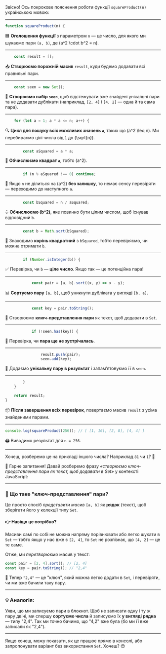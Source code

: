 Звісно! Ось покрокове пояснення роботи функції `squareProduct(n)` українською мовою:

---

```javascript
function squareProduct(n) {
```
🟦 **Оголошення функції** з параметром `n` — це число, для якого ми шукаємо пари `(a, b)`, де \(a^2 \cdot b^2 = n\).

---

```javascript
    const result = [];
```
📥 **Створюємо порожній масив** `result`, куди будемо додавати всі правильні пари.

---

```javascript
    const seen = new Set();
```
🔁 **Створюємо набір `seen`**, щоб відстежувати вже знайдені унікальні пари та не додавати дублікати (наприклад, `[2, 4]` і `[4, 2]` — одна й та сама пара).

---

```javascript
    for (let a = 1; a * a <= n; a++) {
```
🔍 **Цикл для пошуку всіх можливих значень `a`**, таких що \(a^2 \leq n\). Ми перебираємо цілі числа від `1` до \(\sqrt{n}\).

---

```javascript
        const aSquared = a * a;
```
🧮 **Обчислюємо квадрат `a`**, тобто \(a^2\).

---

```javascript
        if (n % aSquared !== 0) continue;
```
🚫 Якщо `n` не ділиться на \(a^2\) **без залишку**, то немає сенсу перевіряти — переходимо до наступного `a`.

---

```javascript
        const bSquared = n / aSquared;
```
➗ **Обчислюємо \(b^2\)**, яке повинно бути цілим числом, щоб існував відповідний `b`.

---

```javascript
        const b = Math.sqrt(bSquared);
```
📐 Знаходимо **корінь квадратний** з `bSquared`, тобто перевіряємо, чи можна отримати `b`.

---

```javascript
        if (Number.isInteger(b)) {
```
✅ Перевірка, чи `b` — **ціле число**. Якщо так — це потенційна пара!

---

```javascript
            const pair = [a, b].sort((x, y) => x - y);
```
📊 **Сортуємо пару** `[a, b]`, щоб уникнути дубліката у вигляді `[b, a]`.

---

```javascript
            const key = pair.toString();
```
🔑 Створюємо **ключ-представлення пари** як текст, щоб додавати в `Set`.

---

```javascript
            if (!seen.has(key)) {
```
🔁 Перевірка, чи **пара ще не зустрічалась**.

---

```javascript
                result.push(pair);
                seen.add(key);
```
📌 Додаємо **унікальну пару в результат** і запам’ятовуємо її в `seen`.

---

```javascript
        }
    }

    return result;
}
```
📦 **Після завершення всіх перевірок**, повертаємо масив `result` з усіма знайденими парами.

---

```javascript
console.log(squareProduct(256)); // [ [1, 16], [2, 8], [4, 4] ]
```
🖨️ Виводимо результат для `n = 256`.

---

Хочеш, розберемо це на прикладі іншого числа? Наприклад `81` чи `1`? 🔢


🧠 Гарне запитання! Давай розберемо фразу _«створюємо ключ-представлення пари як текст, щоб додавати в Set»_ у контексті JavaScript:

---

### 🔐 Що таке "ключ-представлення" пари?
Це просто спосіб _представити масив_ `[a, b]` як **рядок** (текст), щоб зберігати його у колекції типу `Set`.

#### 👉 Навіщо це потрібно?
Масиви самі по собі не можна напряму порівнювати або легко шукати в `Set` — тобто якщо у нас вже є `[2, 4]`, то `Set` не розпізнає, що `[4, 2]` — це те саме.

Отже, ми _перетворюємо_ масив у текст:

```javascript
const pair = [2, 4].sort(); // [2, 4]
const key = pair.toString(); // "2,4"
```

🔑 Тепер `"2,4"` — це "ключ", який можна легко додати в `Set`, і перевіряти, чи ми вже бачили таку пару.

---

### 💡 Аналогія:
Уяви, що ми записуємо пари в блокнот. Щоб не записати одну і ту ж пару двічі, ми спершу **сортуємо числа** й записуємо їх **у вигляді рядка** — типу "2,4". Так ми точно бачимо, що "4,2" вже була (бо ми її вже записали як "2,4").

---

Якщо хочеш, можу показати, як це працює прямо в консолі, або запропонувати варіант без використання `Set`. Хочеш? 😊
